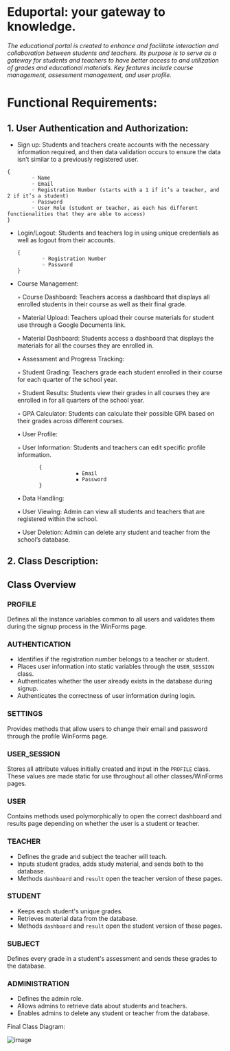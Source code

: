 # Eduportal: your gateway to knowledge.

_The educational portal is created to enhance and facilitate interaction and collaboration between students and teachers. Its purpose is to serve as a gateway for students and teachers to have better access to and utilization of grades and educational materials. Key features include course management, assessment management, and user profile._

# Functional Requirements:

 ## 1. User Authentication and Authorization:

   - Sign up: Students and teachers create accounts with the necessary information required, and then data validation occurs to ensure the data isn’t similar to a previously registered user.

    { 
            ◦ Name 
            ◦ Email
            ◦ Registration Number (starts with a 1 if it’s a teacher, and 2 if it’s a student)
            ◦ Password
            ◦ User Role (student or teacher, as each has different functionalities that they are able to access)
    }

  - Login/Logout: Students and teachers log in using unique credentials as well as logout from their accounts.

        {
                ◦ Registration Number
                ◦ Password 
        } 

-  Course Management:

      ◦ Course Dashboard: Teachers access a dashboard that displays all enrolled students in their course as well as their final grade.

      ◦ Material Upload: Teachers upload their course materials for student use through a Google Documents link.

      ◦ Material Dashboard: Students access a dashboard that displays the materials for all the courses they are enrolled in.

    • Assessment and Progress Tracking:

      ◦ Student Grading: Teachers grade each student enrolled in their course for each quarter of the school year.

      ◦ Student Results: Students view their grades in all courses they are enrolled in for all quarters of the school year.

      ◦ GPA Calculator: Students can calculate their possible GPA based on their grades across different courses.

    • User Profile:

      ◦ User Information: Students and teachers can edit specific profile information.
                
              {
                          ▪ Email
                          ▪ Password
              }

    • Data Handling:

    • User Viewing: Admin can view all students and teachers that are registered within the school.

    • User Deletion: Admin can delete any student and teacher from the school’s database.

## 2. Class Description:

  ## Class Overview

### PROFILE
Defines all the instance variables common to all users and validates them during the signup process in the WinForms page.

### AUTHENTICATION
- Identifies if the registration number belongs to a teacher or student.
- Places user information into static variables through the `USER_SESSION` class.
- Authenticates whether the user already exists in the database during signup.
- Authenticates the correctness of user information during login.

### SETTINGS
Provides methods that allow users to change their email and password through the profile WinForms page.

### USER_SESSION
Stores all attribute values initially created and input in the `PROFILE` class. These values are made static for use throughout all other classes/WinForms pages.

### USER
Contains methods used polymorphically to open the correct dashboard and results page depending on whether the user is a student or teacher.

### TEACHER
- Defines the grade and subject the teacher will teach.
- Inputs student grades, adds study material, and sends both to the database.
- Methods `dashboard` and `result` open the teacher version of these pages.

### STUDENT
- Keeps each student's unique grades.
- Retrieves material data from the database.
- Methods `dashboard` and `result` open the student version of these pages.

### SUBJECT
Defines every grade in a student's assessment and sends these grades to the database.

### ADMINISTRATION
- Defines the admin role.
- Allows admins to retrieve data about students and teachers.
- Enables admins to delete any student or teacher from the database.

Final Class Diagram:

![image](https://github.com/theJudyEssam/Edu-Portal/assets/166221535/1a9a9542-e307-4638-9b37-46442784b2e4)


